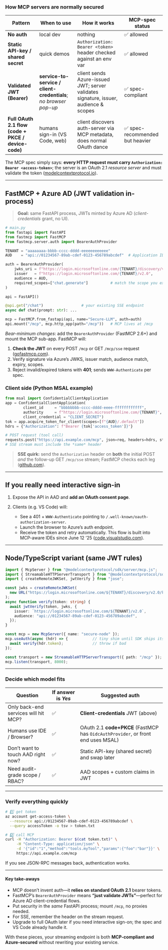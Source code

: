 ### How MCP servers are normally secured

| Pattern                                             | When to use                                                      | How it works                                                                         | MCP-spec status                |
| --------------------------------------------------- | ---------------------------------------------------------------- | ------------------------------------------------------------------------------------ | ------------------------------ |
| **No auth**                                         | local dev                                                        | nothing                                                                              | ✅ allowed                      |
| **Static API-key / shared secret**                  | quick demos                                                      | `Authorization: Bearer <token>` header checked against an env var                    | ✅ allowed                      |
| **Validated JWT (Bearer)**                          | **service-to-service / client-credentials**; *no browser pop-up* | client sends Azure-issued JWT; server validates signature, issuer, audience & scopes | ✅ spec-compliant               |
| **Full OAuth 2.1 flow (code + PKCE / device-code)** | humans sign-in (VS Code, web)                                    | client discovers auth-server via MCP metadata, does normal OAuth dance               | ✅ spec-recommended but heavier |

The MCP spec simply says: **every HTTP request must carry `Authorization: Bearer <access-token>`**; the server is an OAuth 2.1 *resource server* and must validate the token ([modelcontextprotocol.io][1]).

---

## FastMCP + Azure AD (JWT validation in-process)

> **Goal:** same FastAPI process, JWTs minted by Azure AD (*client-credentials* grant, no UI).

```python
# main.py
from fastapi import FastAPI
from fastmcp import FastMCP
from fastmcp.server.auth import BearerAuthProvider

TENANT = "aaaaaaaa-bbbb-cccc-dddd-eeeeeeeeeeee"
AUD    = "api://01234567-89ab-cdef-0123-456789abcdef"  # Application ID URI

auth = BearerAuthProvider(
    jwks_uri = f"https://login.microsoftonline.com/{TENANT}/discovery/v2.0/keys",
    issuer   = f"https://login.microsoftonline.com/{TENANT}/v2.0",
    audience = AUD,
    required_scopes=["chat.generate"]          # match the scope you exposed
)

api = FastAPI()

@api.get("/chat")                 # your existing SSE endpoint
async def chat(prompt: str): ...

mcp = FastMCP.from_fastapi(api, name="Secure-LLM", auth=auth)
api.mount("/mcp", mcp.http_app(path="/mcp"))   # MCP lives at /mcp
```

*Bear-minimum changes*: add the `BearerAuthProvider` (FastMCP 2.6+) and mount the MCP sub-app. FastMCP will:

1. **Check the JWT** on every POST `/mcp` or GET `/mcp/sse` request ([gofastmcp.com][2]).
2. Verify signature via Azure’s JWKS, issuer match, audience match, expiry, scopes.
3. Reject invalid/expired tokens with **401**; sends `WWW-Authenticate` per spec.

### Client side (Python MSAL example)

```python
from msal import ConfidentialClientApplication
app = ConfidentialClientApplication(
        client_id     = "bbbbbbbb-cccc-dddd-eeee-ffffffffffff",
        authority     = f"https://login.microsoftonline.com/{TENANT}",
        client_credential = "CLIENT_SECRET")
tok = app.acquire_token_for_client(scopes=[f"{AUD}/.default"])
hdrs = {"Authorization": f"Bearer {tok['access_token']}"}

# POST request (tool call)
requests.post("https://api.example.com/mcp", json=req, headers=hdrs, stream=True)
# SSE stream must include the *same* header
```

> **SSE quirk:** send the `Authorization` header on **both** the initial POST *and* the follow-up GET `/mcp/sse` stream; FastMCP checks each leg ([github.com][3]).

---

## If you really need **interactive** sign-in

1. Expose the API in AAD and **add an OAuth consent page**.
2. Clients (e.g. VS Code) will:

   * See a 401 + `WWW-Authenticate` pointing to `/.well-known/oauth-authorization-server`.
   * Launch the browser to Azure’s auth endpoint.
   * Receive the token and retry automatically.
     This flow is built into MCP-aware IDEs since June 12 ’25 ([code.visualstudio.com][4]).

---

## Node/TypeScript variant (same JWT rules)

```ts
import { McpServer } from "@modelcontextprotocol/sdk/server/mcp.js";
import { StreamableHTTPServerTransport } from "@modelcontextprotocol/sdk/server";
import { createRemoteJWKSet, jwtVerify } from "jose";

const jwks = createRemoteJWKSet(
  new URL("https://login.microsoftonline.com/${TENANT}/discovery/v2.0/keys")
);
async function verify(token: string) {
  await jwtVerify(token, jwks, {
    issuer: `https://login.microsoftonline.com/${TENANT}/v2.0`,
    audience: "api://01234567-89ab-cdef-0123-456789abcdef",
  });
}

const mcp = new McpServer({ name: "secure-node" });
mcp.useAuth(async (hdr) => {           // tiny shim until SDK ships its own provider
  await verify(hdr.token);             // throw if bad
});

const transport = new StreamableHTTPServerTransport({ path: "/mcp" });
mcp.listen(transport, 8000);
```

---

### Decide which model fits

| Question                             | If answer is ***Yes*** | Suggested auth                                                                   |
| ------------------------------------ | ---------------------- | -------------------------------------------------------------------------------- |
| Only back-end services will hit MCP? | ✅                      | **Client-credentials** JWT (above)                                               |
| Humans use IDE / Browser?            | ✅                      | OAuth 2.1 **code+PKCE** (FastMCP has `OidcAuthProvider`, or front end uses MSAL) |
| Don’t want to touch AAD right now?   | ✅                      | Static API-key (shared secret) and swap later                                    |
| Need audit-grade scope / RBAC?       | ✅                      | AAD scopes + custom claims in JWT                                                |

---

### Verify everything quickly

```bash
# 1️⃣ get token
az account get-access-token \
  --resource api://01234567-89ab-cdef-0123-456789abcdef \
  --query accessToken -o tsv > token.txt

# 2️⃣ call MCP
curl -H "Authorization: Bearer $(cat token.txt)" \
     -H "Content-Type: application/json" \
     -d '{"id":"1","method":"tools.myTool","params":{"foo":"bar"}}' \
     https://api.example.com/mcp
```

If you see JSON-RPC messages back, authentication works.

---

#### Key take-aways

* MCP doesn’t invent auth—it **relies on standard OAuth 2.1** bearer tokens.
* FastMCP’s `BearerAuthProvider` means **“just validate JWTs”**—perfect for Azure AD client-credential flows.
* Put security in the *same* FastAPI process; mount `/mcp`, no proxies needed.
* For SSE, remember the header on the stream request.
* Upgrade to full OAuth later if you need interactive sign-on; the spec and VS Code already handle it.

With these pieces, your streaming endpoint is both **MCP-compliant and Azure-secured** without rewriting your existing service.

[1]: https://modelcontextprotocol.io/specification/draft/basic/authorization "Authorization - Model Context Protocol"
[2]: https://gofastmcp.com/servers/auth/bearer "Bearer Token Authentication - FastMCP"
[3]: https://github.com/modelcontextprotocol/python-sdk/issues/431 "Question: How to authorise a client with Bearer header with SSE? · Issue #431 · modelcontextprotocol/python-sdk · GitHub"
[4]: https://code.visualstudio.com/blogs/2025/06/12/full-mcp-spec-support?utm_source=chatgpt.com "The Complete MCP Experience: Full Specification Support in VS Code"
